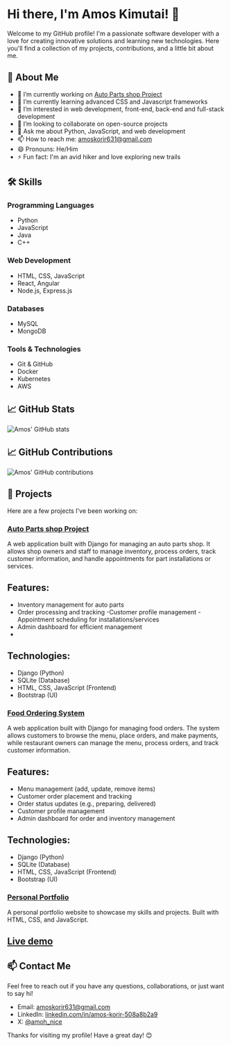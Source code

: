 <!---
amohnice/amohnice is a ✨ special ✨ repository because its `README.md` (this file) appears on your GitHub profile.
You can click the Preview link to take a look at your changes.
--->
# Hi there, I'm Amos Kimutai! 👋

Welcome to my GitHub profile! I'm a passionate software developer with a love for creating innovative solutions and learning new technologies. Here you'll find a collection of my projects, contributions, and a little bit about me.

## 🚀 About Me

- 🔭 I’m currently working on [Auto Parts shop Project](https://github.com/amohnice/Auto-Parts-shop)
- 🌱 I’m currently learning advanced CSS and Javascript frameworks
- 👀 I’m interested in web development, front-end, back-end and full-stack development
- 👯 I’m looking to collaborate on open-source projects
- 💬 Ask me about Python, JavaScript, and web development
- 📫 How to reach me: [amoskorir631@gmail.com](mailto:amoskorir631@gmail.com)
- 😄 Pronouns: He/Him
- ⚡ Fun fact: I'm an avid hiker and love exploring new trails

## 🛠️ Skills

### Programming Languages
- Python
- JavaScript
- Java
- C++

### Web Development
- HTML, CSS, JavaScript
- React, Angular
- Node.js, Express.js

### Databases
- MySQL
- MongoDB

### Tools & Technologies
- Git & GitHub
- Docker
- Kubernetes
- AWS

## 📈 GitHub Stats

![Amos' GitHub stats](https://github-readme-stats.vercel.app/api?username=amohnice&show_icons=true&theme=radical)

## 📈 GitHub Contributions

![Amos' GitHub contributions](https://github-readme-activity-graph.cyclic.app/graph?username=amohnice&bg_color=ffffff&color=0088cc&line=0088cc&point=0088cc)

## 📂 Projects

Here are a few projects I've been working on:

### [Auto Parts shop Project](https://github.com/amohnice/Auto-Parts-shop)
A web application built with Django for managing an auto parts shop. It allows shop owners and staff to manage inventory, process orders, track customer information, and handle appointments for part installations or services.

## Features:
- Inventory management for auto parts
- Order processing and tracking
-Customer profile management
-Appointment scheduling for installations/services
- Admin dashboard for efficient management
- 
## Technologies:
- Django (Python)
- SQLite (Database)
- HTML, CSS, JavaScript (Frontend)
- Bootstrap (UI)

### [Food Ordering System](https://github.com/amohnice/Food_Ordering_System)
A web application built with Django for managing food orders. The system allows customers to browse the menu, place orders, and make payments, while restaurant owners can manage the menu, process orders, and track customer information.

## Features:
- Menu management (add, update, remove items)
- Customer order placement and tracking
- Order status updates (e.g., preparing, delivered)
- Customer profile management
- Admin dashboard for order and inventory management

## Technologies:
- Django (Python)
- SQLite (Database)
- HTML, CSS, JavaScript (Frontend)
- Bootstrap (UI)

### [Personal Portfolio](https://github.com/amohnice/amohnice.github.io)
A personal portfolio website to showcase my skills and projects. Built with HTML, CSS, and JavaScript.
## [Live demo](https://amohnice.github.io/)

## 📫 Contact Me

Feel free to reach out if you have any questions, collaborations, or just want to say hi!

- Email: [amoskorir631@gmail.com](mailto:amoskorir631@gmail.com)
- LinkedIn: [linkedin.com/in/amos-korir-508a8b2a9](www.linkedin.com/in/amos-korir-508a8b2a9)
- X: [@amoh_nice](https://x.com/amoh_nice)

Thanks for visiting my profile! Have a great day! 😊
